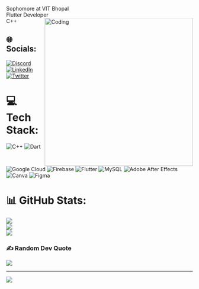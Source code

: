 Sophomore at VIT Bhopal <br>Flutter Developer <br>C++
<img align="right" alt="Coding" width="400" src="https://cdn.dribbble.com/users/14374/screenshots/3153764/media/08149640c0762f4fe83af0e15378d5bc.gif">

## 🌐 Socials:
[![Discord](https://img.shields.io/badge/Discord-%237289DA.svg?logo=discord&logoColor=white)](https://discord.gg/Galactushere#9255) [![LinkedIn](https://img.shields.io/badge/LinkedIn-%230077B5.svg?logo=linkedin&logoColor=white)](https://linkedin.com/in/https://www.linkedin.com/in/suraj-raghuvanshi-0b550821a/) [![Twitter](https://img.shields.io/badge/Twitter-%231DA1F2.svg?logo=Twitter&logoColor=white)](https://twitter.com/https://twitter.com/SurajItIs) 

# 💻 Tech Stack:
![C++](https://img.shields.io/badge/c++-%2300599C.svg?style=for-the-badge&logo=c%2B%2B&logoColor=white) ![Dart](https://img.shields.io/badge/dart-%230175C2.svg?style=for-the-badge&logo=dart&logoColor=white) ![Google Cloud](https://img.shields.io/badge/Google%20Cloud-%234285F4.svg?style=for-the-badge&logo=google-cloud&logoColor=white) ![Firebase](https://img.shields.io/badge/firebase-%23039BE5.svg?style=for-the-badge&logo=firebase) ![Flutter](https://img.shields.io/badge/Flutter-%2302569B.svg?style=for-the-badge&logo=Flutter&logoColor=white) ![MySQL](https://img.shields.io/badge/mysql-%2300f.svg?style=for-the-badge&logo=mysql&logoColor=white) ![Adobe After Effects](https://img.shields.io/badge/Adobe%20After%20Effects-9999FF.svg?style=for-the-badge&logo=Adobe%20After%20Effects&logoColor=white) ![Canva](https://img.shields.io/badge/Canva-%2300C4CC.svg?style=for-the-badge&logo=Canva&logoColor=white) 	![Figma](https://img.shields.io/badge/figma-%23F24E1E.svg?style=for-the-badge&logo=figma&logoColor=white)
# 📊 GitHub Stats:
![](https://github-readme-stats.vercel.app/api?username=Imsurajr&theme=omni&hide_border=false&include_all_commits=false&count_private=false)<br/>
![](https://github-readme-streak-stats.herokuapp.com/?user=Imsurajr&theme=omni&hide_border=false)<br/>
![](https://github-readme-stats.vercel.app/api/top-langs/?username=Imsurajr&theme=omni&hide_border=false&include_all_commits=false&count_private=false&layout=compact)



### ✍️ Random Dev Quote
![](https://quotes-github-readme.vercel.app/api?type=horizontal&theme=radical)

---
[![](https://visitcount.itsvg.in/api?id=Imsurajr&icon=0&color=1)](https://visitcount.itsvg.in)

<!-- Proudly created with GPRM ( https://gprm.itsvg.in ) -->

